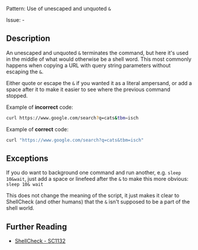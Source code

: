 Pattern: Use of unescaped and unquoted `&`

Issue: -

## Description

An unescaped and unquoted `&` terminates the command, but here it's used in the middle of what would otherwise be a shell word. This most commonly happens when copying a URL with query string parameters without escaping the `&`. 

Either quote or escape the `&` if you wanted it as a literal ampersand, or add a space after it to make it easier to see where the previous command stopped.

Example of **incorrect** code:

```sh
curl https://www.google.com/search?q=cats&tbm=isch
```

Example of **correct** code:

```sh
curl "https://www.google.com/search?q=cats&tbm=isch"
```
## Exceptions

If you do want to background one command and run another, e.g. `sleep 10&wait`, just add a space or linefeed after the `&` to make this more obvious: `sleep 10& wait`

This does not change the meaning of the script, it just makes it clear to ShellCheck (and other humans) that the `&` isn't supposed to be a part of the shell world.

## Further Reading

* [ShellCheck - SC1132](https://github.com/koalaman/shellcheck/wiki/SC1132)
